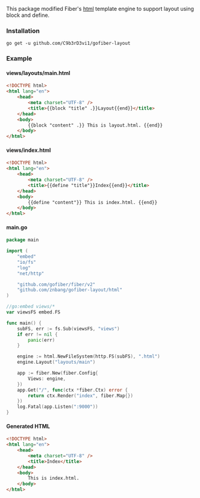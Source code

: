 This package modified Fiber's [html](https://github.com/gofiber/template/tree/master/html) template engine to support layout using block and define.

### Installation

```
go get -u github.com/C9b3rD3vi1/gofiber-layout
```

### Example

#### views/layouts/main.html

```html
<!DOCTYPE html>
<html lang="en">
    <head>
        <meta charset="UTF-8" />
        <title>{{block "title" .}}Layout{{end}}</title>
    </head>
    <body>
        {{block "content" .}} This is layout.html. {{end}}
    </body>
</html>
```

#### views/index.html

```html
<!DOCTYPE html>
<html lang="en">
    <head>
        <meta charset="UTF-8" />
        <title>{{define "title"}}Index{{end}}</title>
    </head>
    <body>
        {{define "content"}} This is index.html. {{end}}
    </body>
</html>
```

#### main.go

```go
package main

import (
	"embed"
	"io/fs"
	"log"
	"net/http"

	"github.com/gofiber/fiber/v2"
	"github.com/znbang/gofiber-layout/html"
)

//go:embed views/*
var viewsFS embed.FS

func main() {
	subFS, err := fs.Sub(viewsFS, "views")
	if err != nil {
		panic(err)
	}

	engine := html.NewFileSystem(http.FS(subFS), ".html")
	engine.Layout("layouts/main")

	app := fiber.New(fiber.Config{
		Views: engine,
	})
	app.Get("/", func(ctx *fiber.Ctx) error {
		return ctx.Render("index", fiber.Map{})
	})
	log.Fatal(app.Listen(":9000"))
}
```

#### Generated HTML

```html
<!DOCTYPE html>
<html lang="en">
    <head>
        <meta charset="UTF-8" />
        <title>Index</title>
    </head>
    <body>
        This is index.html.
    </body>
</html>
```
